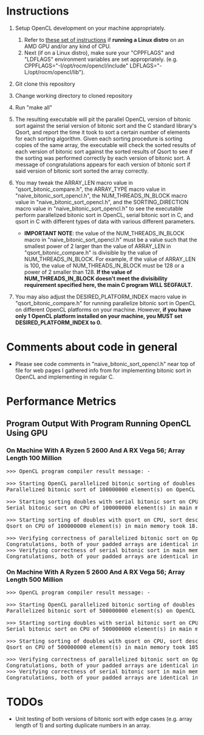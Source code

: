 
# Instructions

1. Setup OpenCL development on your machine appropriately.
   1. Refer to [these set of instructions](https://github.com/tedliosu/opencl_install_instructions)
     if **running a Linux distro** on an AMD GPU and/or any kind of CPU.
   2. Next (if on a Linux distro), make sure your "CPPFLAGS" and
       "LDFLAGS" environment variables are set appropriately. (e.g.
       CPPFLAGS="-I/opt/rocm/opencl/include" LDFLAGS="-L/opt/rocm/opencl/lib").

2. Git clone this repository

3. Change working directory to cloned repository

4. Run "make all"

5. The resulting executable will pit the parallel OpenCL version of bitonic sort against the serial version
   of bitonic sort and the C standard library's Qsort, and report the time it took to sort a certain number
   of elements for each sorting algorithm. Given each sorting procedure is sorting copies of the same array,
   the executable will check the sorted results of each version of bitonic sort against the sorted results
   of Qsort to see if the sorting was performed correctly by each version of bitonic sort. A message of
   congratulations appears for each version of bitonic sort if said version of bitonic sort sorted the array
   correctly.

6. You may tweak the ARRAY_LEN macro value in "qsort_bitonic_compare.h", the ARRAY_TYPE macro value in
   "naive_bitonic_sort_opencl.h", the NUM_THREADS_IN_BLOCK macro value in "naive_bitonic_sort_opencl.h",
   and the SORTING_DIRECTION macro value in "naive_bitonic_sort_opencl.h" to see the executable perform
   parallelized bitonic sort in OpenCL, serial bitonic sort in C, and qsort in C with different types of
   data with various different parameters.
    - **IMPORTANT NOTE**: the value of the NUM_THREADS_IN_BLOCK macro in "naive_bitonic_sort_opencl.h"
      must be a value such that the smallest power of 2 larger than the value of ARRAY_LEN in "qsort_bitonic_compare.h"
      is divisible by the value of NUM_THREADS_IN_BLOCK.  For example, if the value of ARRAY_LEN is 100,
      the value of NUM_THREADS_IN_BLOCK must be 128 or a power of 2 smaller than 128.  **If the value
      of NUM_THREADS_IN_BLOCK doesn't meet the divisibility requirement specified here, the main C program
      WILL SEGFAULT.**

7. You may also adjust the DESIRED_PLATFORM_INDEX macro value in "qsort_bitonic_compare.h" for running
   parallelize bitonic sort in OpenCL on different OpenCL platforms on your machine. However, **if you
   have only 1 OpenCL platform installed on your machine, you MUST set DESIRED_PLATFORM_INDEX to 0.**

# Comments about code in general

 - Please see code comments in "naive_bitonic_sort_opencl.h" near top of file for web pages I gathered info
   from for implementing bitonic sort in OpenCL and implementing in regular C.

# Performance Metrics

## Program Output With Program Running OpenCL Using GPU ##

### On Machine With A Ryzen 5 2600 And A RX Vega 56; Array Length 100 Million ###

<pre>
>>> OpenCL program compiler result message: - 

>>> Starting OpenCL parallelized bitonic sorting of doubles with 256 work-items per workgroup, sort descending...
Parallelized bitonic sort of 100000000 element(s) on OpenCL device took 2.494582 seconds

>>> Starting sorting doubles with serial bitonic sort on CPU, sort descending...
Serial bitonic sort on CPU of 100000000 element(s) in main memory took 62.986346 seconds

>>> Starting sorting of doubles with qsort on CPU, sort descending...
Qsort on CPU of 100000000 element(s) in main memory took 18.480286 seconds

>>> Verifying correctness of parallelized bitonic sort on OpenCL device...
Congratulations, both of your padded arrays are identical in content!
>>> Verifying correctness of serial bitonic sort in main memory...
Congratulations, both of your padded arrays are identical in content!
</pre>

### On Machine With A Ryzen 5 2600 And A RX Vega 56; Array Length 500 Million ###

<pre>
>>> OpenCL program compiler result message: - 

>>> Starting OpenCL parallelized bitonic sorting of doubles with 256 work-items per workgroup, sort descending...
Parallelized bitonic sort of 500000000 element(s) on OpenCL device took 11.263392 seconds

>>> Starting sorting doubles with serial bitonic sort on CPU, sort descending...
Serial bitonic sort on CPU of 500000000 element(s) in main memory took 300.024577 seconds

>>> Starting sorting of doubles with qsort on CPU, sort descending...
Qsort on CPU of 500000000 element(s) in main memory took 105.718650 seconds

>>> Verifying correctness of parallelized bitonic sort on OpenCL device...
Congratulations, both of your padded arrays are identical in content!
>>> Verifying correctness of serial bitonic sort in main memory...
Congratulations, both of your padded arrays are identical in content!
</pre>

# TODOs

 - Unit testing of both versions of bitonic sort with edge cases (e.g. array length of 1)
   and sorting duplicate numbers in an array.

